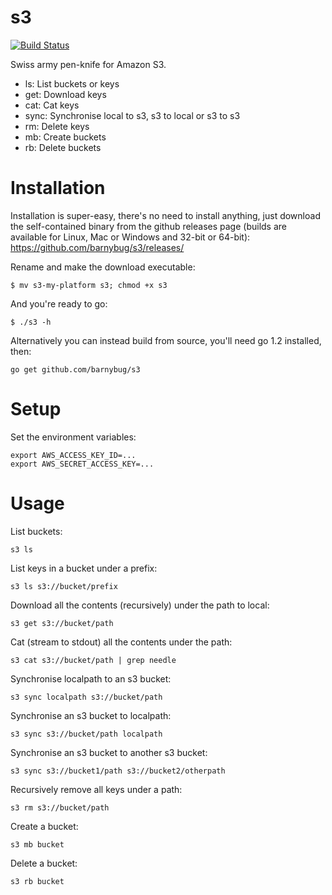 # s3

[![Build Status](https://secure.travis-ci.org/barnybug/s3.png)](http://travis-ci.org/barnybug/s3)

Swiss army pen-knife for Amazon S3.

- ls: List buckets or keys
- get: Download keys
- cat: Cat keys
- sync: Synchronise local to s3, s3 to local or s3 to s3
- rm: Delete keys
- mb: Create buckets
- rb: Delete buckets

# Installation

Installation is super-easy, there's no need to install anything, just download
the self-contained binary from the github releases page (builds are available
for Linux, Mac or Windows and 32-bit or 64-bit):
https://github.com/barnybug/s3/releases/

Rename and make the download executable:

    $ mv s3-my-platform s3; chmod +x s3

And you're ready to go:

    $ ./s3 -h

Alternatively you can instead build from source, you'll need go 1.2 installed,
then:

    go get github.com/barnybug/s3

# Setup

Set the environment variables:

    export AWS_ACCESS_KEY_ID=...
    export AWS_SECRET_ACCESS_KEY=...

# Usage

List buckets:

    s3 ls

List keys in a bucket under a prefix:

    s3 ls s3://bucket/prefix

Download all the contents (recursively) under the path to local:

    s3 get s3://bucket/path

Cat (stream to stdout) all the contents under the path:

    s3 cat s3://bucket/path | grep needle

Synchronise localpath to an s3 bucket:

    s3 sync localpath s3://bucket/path

Synchronise an s3 bucket to localpath:

    s3 sync s3://bucket/path localpath

Synchronise an s3 bucket to another s3 bucket:

    s3 sync s3://bucket1/path s3://bucket2/otherpath

Recursively remove all keys under a path:

    s3 rm s3://bucket/path

Create a bucket:

    s3 mb bucket

Delete a bucket:

    s3 rb bucket
